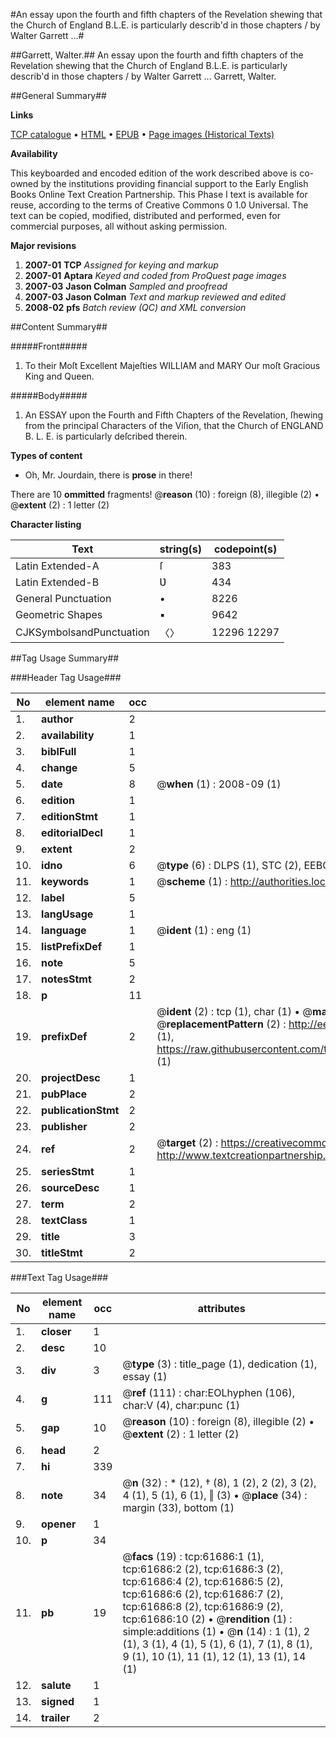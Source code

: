 #An essay upon the fourth and fifth chapters of the Revelation shewing that the Church of England B.L.E. is particularly describ'd in those chapters / by Walter Garrett ...#

##Garrett, Walter.##
An essay upon the fourth and fifth chapters of the Revelation shewing that the Church of England B.L.E. is particularly describ'd in those chapters / by Walter Garrett ...
Garrett, Walter.

##General Summary##

**Links**

[TCP catalogue](http://www.ota.ox.ac.uk/tcp/)  • 
[HTML](http://tei.it.ox.ac.uk/tcp/Texts-HTML/free/A42/A42409.html)  • 
[EPUB](http://tei.it.ox.ac.uk/tcp/Texts-EPUB/free/A42/A42409.epub) • 
[Page images (Historical Texts)](https://data.historicaltexts.jisc.ac.uk/view?pubId=eebo-12416663e&pageId=eebo-12416663e-61686-1)

**Availability**

This keyboarded and encoded edition of the
	       work described above is co-owned by the institutions
	       providing financial support to the Early English Books
	       Online Text Creation Partnership. This Phase I text is
	       available for reuse, according to the terms of Creative
	       Commons 0 1.0 Universal. The text can be copied,
	       modified, distributed and performed, even for
	       commercial purposes, all without asking permission.

**Major revisions**

1. __2007-01__ __TCP__ *Assigned for keying and markup*
1. __2007-01__ __Aptara__ *Keyed and coded from ProQuest page images*
1. __2007-03__ __Jason Colman__ *Sampled and proofread*
1. __2007-03__ __Jason Colman__ *Text and markup reviewed and edited*
1. __2008-02__ __pfs__ *Batch review (QC) and XML conversion*

##Content Summary##

#####Front#####

1. To their Moſt Excellent Majeſties
WILLIAM and MARY
Our moſt Gracious King and Queen.

#####Body#####

1. An ESSAY upon the Fourth and Fifth Chapters of
the Revelation, ſhewing from the principal Characters
of the Viſion, that the Church of ENGLAND B.
L. E. is particularly deſcribed therein.

**Types of content**

  * Oh, Mr. Jourdain, there is **prose** in there!

There are 10 **ommitted** fragments! 
 @__reason__ (10) : foreign (8), illegible (2)  •  @__extent__ (2) : 1 letter (2)

**Character listing**


|Text|string(s)|codepoint(s)|
|---|---|---|
|Latin Extended-A|ſ|383|
|Latin Extended-B|Ʋ|434|
|General Punctuation|•|8226|
|Geometric Shapes|▪|9642|
|CJKSymbolsandPunctuation|〈〉|12296 12297|

##Tag Usage Summary##

###Header Tag Usage###

|No|element name|occ|attributes|
|---|---|---|---|
|1.|__author__|2||
|2.|__availability__|1||
|3.|__biblFull__|1||
|4.|__change__|5||
|5.|__date__|8| @__when__ (1) : 2008-09 (1)|
|6.|__edition__|1||
|7.|__editionStmt__|1||
|8.|__editorialDecl__|1||
|9.|__extent__|2||
|10.|__idno__|6| @__type__ (6) : DLPS (1), STC (2), EEBO-CITATION (1), OCLC (1), VID (1)|
|11.|__keywords__|1| @__scheme__ (1) : http://authorities.loc.gov/ (1)|
|12.|__label__|5||
|13.|__langUsage__|1||
|14.|__language__|1| @__ident__ (1) : eng (1)|
|15.|__listPrefixDef__|1||
|16.|__note__|5||
|17.|__notesStmt__|2||
|18.|__p__|11||
|19.|__prefixDef__|2| @__ident__ (2) : tcp (1), char (1)  •  @__matchPattern__ (2) : ([0-9\-]+):([0-9IVX]+) (1), (.+) (1)  •  @__replacementPattern__ (2) : http://eebo.chadwyck.com/downloadtiff?vid=$1&page=$2 (1), https://raw.githubusercontent.com/textcreationpartnership/Texts/master/tcpchars.xml#$1 (1)|
|20.|__projectDesc__|1||
|21.|__pubPlace__|2||
|22.|__publicationStmt__|2||
|23.|__publisher__|2||
|24.|__ref__|2| @__target__ (2) : https://creativecommons.org/publicdomain/zero/1.0/ (1), http://www.textcreationpartnership.org/docs/. (1)|
|25.|__seriesStmt__|1||
|26.|__sourceDesc__|1||
|27.|__term__|2||
|28.|__textClass__|1||
|29.|__title__|3||
|30.|__titleStmt__|2||


###Text Tag Usage###

|No|element name|occ|attributes|
|---|---|---|---|
|1.|__closer__|1||
|2.|__desc__|10||
|3.|__div__|3| @__type__ (3) : title_page (1), dedication (1), essay (1)|
|4.|__g__|111| @__ref__ (111) : char:EOLhyphen (106), char:V (4), char:punc (1)|
|5.|__gap__|10| @__reason__ (10) : foreign (8), illegible (2)  •  @__extent__ (2) : 1 letter (2)|
|6.|__head__|2||
|7.|__hi__|339||
|8.|__note__|34| @__n__ (32) : * (12), † (8), 1 (2), 2 (2), 3 (2), 4 (1), 5 (1), 6 (1), ‖ (3)  •  @__place__ (34) : margin (33), bottom (1)|
|9.|__opener__|1||
|10.|__p__|34||
|11.|__pb__|19| @__facs__ (19) : tcp:61686:1 (1), tcp:61686:2 (2), tcp:61686:3 (2), tcp:61686:4 (2), tcp:61686:5 (2), tcp:61686:6 (2), tcp:61686:7 (2), tcp:61686:8 (2), tcp:61686:9 (2), tcp:61686:10 (2)  •  @__rendition__ (1) : simple:additions (1)  •  @__n__ (14) : 1 (1), 2 (1), 3 (1), 4 (1), 5 (1), 6 (1), 7 (1), 8 (1), 9 (1), 10 (1), 11 (1), 12 (1), 13 (1), 14 (1)|
|12.|__salute__|1||
|13.|__signed__|1||
|14.|__trailer__|2||
